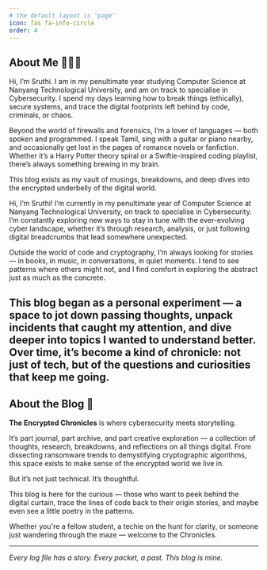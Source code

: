 ```yaml
---
# the default layout is 'page'
icon: fas fa-info-circle
order: 4
---
```


## About Me 👩🏽‍💻

Hi, I’m Sruthi. I am in my penultimate year studying Computer Science at Nanyang Technological University, and am on track to specialise in Cybersecurity. I spend my days learning how to break things (ethically), secure systems, and trace the digital footprints left behind by code, criminals, or chaos.

Beyond the world of firewalls and forensics, I’m a lover of languages — both spoken and programmed. I speak Tamil, sing with a guitar or piano nearby, and occasionally get lost in the pages of romance novels or fanfiction. Whether it’s a Harry Potter theory spiral or a Swiftie-inspired coding playlist, there’s always something brewing in my brain.

This blog exists as my vault of musings, breakdowns, and deep dives into the encrypted underbelly of the digital world.

Hi, I’m Sruthi! I’m currently in my penultimate year of Computer Science at Nanyang Technological University, on track to specialise in Cybersecurity. I’m constantly exploring new ways to stay in tune with the ever-evolving cyber landscape, whether it’s through research, analysis, or just following digital breadcrumbs that lead somewhere unexpected.

Outside the world of code and cryptography, I’m always looking for stories — in books, in music, in conversations, in quiet moments. I tend to see patterns where others might not, and I find comfort in exploring the abstract just as much as the concrete.

This blog began as a personal experiment — a space to jot down passing thoughts, unpack incidents that caught my attention, and dive deeper into topics I wanted to understand better. Over time, it’s become a kind of chronicle: not just of tech, but of the questions and curiosities that keep me going.
---

## About the Blog 🔐

**The Encrypted Chronicles** is where cybersecurity meets storytelling.

It’s part journal, part archive, and part creative exploration — a collection of thoughts, research, breakdowns, and reflections on all things digital. From dissecting ransomware trends to demystifying cryptographic algorithms, this space exists to make sense of the encrypted world we live in.

But it’s not just technical. It’s thoughtful.

This blog is here for the curious — those who want to peek behind the digital curtain, trace the lines of code back to their origin stories, and maybe even see a little poetry in the patterns.

Whether you're a fellow student, a techie on the hunt for clarity, or someone just wandering through the maze — welcome to the Chronicles.

---

*Every log file has a story. Every packet, a past. This blog is mine.*
